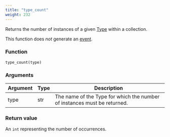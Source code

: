 ```yaml
---
title: "type_count"
weight: 232
---
```


Returns the number of instances of a given [Type](../../data-types/type) within a collection.

This function does *not* generate an [event](../../overview/events).

### Function

`type_count(type)`

### Arguments

Argument | Type | Description
-------- | ---- | -----------
type | str | The name of the Type for which the number of instances must be returned.

### Return value

An `int` representing the number of occurrences.
